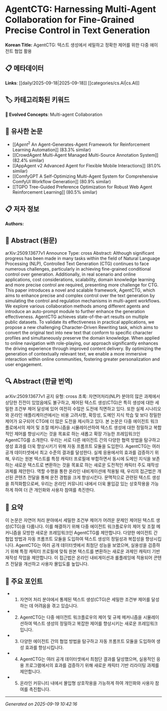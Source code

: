 
# AgentCTG: Harnessing Multi-Agent Collaboration for Fine-Grained Precise Control in Text Generation

**Korean Title:** AgentCTG: 텍스트 생성에서 세밀하고 정확한 제어를 위한 다중 에이전트 협업 활용

## 📋 메타데이터

**Links**: [[daily/2025-09-18|2025-09-18]] [[categories/cs.AI|cs.AI]]

## 🏷️ 카테고리화된 키워드
**🚀 Evolved Concepts**: Multi-agent Collaboration

## 🔗 유사한 논문
- [[$Agent^2$ An Agent-Generates-Agent Framework for Reinforcement Learning Automation]] (83.3% similar)
- [[CrowdAgent Multi-Agent Managed Multi-Source Annotation System]] (82.4% similar)
- [[AppAgent v2 Advanced Agent for Flexible Mobile Interactions]] (81.0% similar)
- [[ComfyGPT A Self-Optimizing Multi-Agent System for Comprehensive ComfyUI Workflow Generation]] (80.9% similar)
- [[TGPO Tree-Guided Preference Optimization for Robust Web Agent Reinforcement Learning]] (80.5% similar)

## 📋 저자 정보

**Authors:** 

## 📄 Abstract (원문)

arXiv:2509.13677v1 Announce Type: cross 
Abstract: Although significant progress has been made in many tasks within the field of Natural Language Processing (NLP), Controlled Text Generation (CTG) continues to face numerous challenges, particularly in achieving fine-grained conditional control over generation. Additionally, in real scenario and online applications, cost considerations, scalability, domain knowledge learning and more precise control are required, presenting more challenge for CTG. This paper introduces a novel and scalable framework, AgentCTG, which aims to enhance precise and complex control over the text generation by simulating the control and regulation mechanisms in multi-agent workflows. We explore various collaboration methods among different agents and introduce an auto-prompt module to further enhance the generation effectiveness. AgentCTG achieves state-of-the-art results on multiple public datasets. To validate its effectiveness in practical applications, we propose a new challenging Character-Driven Rewriting task, which aims to convert the original text into new text that conform to specific character profiles and simultaneously preserve the domain knowledge. When applied to online navigation with role-playing, our approach significantly enhances the driving experience through improved content delivery. By optimizing the generation of contextually relevant text, we enable a more immersive interaction within online communities, fostering greater personalization and user engagement.

## 🔍 Abstract (한글 번역)

arXiv:2509.13677v1 공지 유형: cross
초록: 자연어처리(NLP) 분야의 많은 과제에서 상당한 진전이 있었음에도 불구하고, 제어된 텍스트 생성(CTG)은 특히 생성에 대한 세밀한 조건부 제어 달성에 있어 여전히 수많은 도전에 직면하고 있다. 또한 실제 시나리오와 온라인 애플리케이션에서는 비용 고려사항, 확장성, 도메인 지식 학습 및 보다 정밀한 제어가 요구되어 CTG에 더 많은 도전을 제시하고 있다. 본 논문은 다중 에이전트 워크플로에서의 제어 및 조절 메커니즘을 시뮬레이션하여 텍스트 생성에 대한 정밀하고 복합적인 제어를 향상시키는 것을 목표로 하는 새롭고 확장 가능한 프레임워크인 AgentCTG를 소개한다. 우리는 서로 다른 에이전트 간의 다양한 협력 방법을 탐구하고 생성 효과를 더욱 향상시키기 위해 자동 프롬프트 모듈을 도입한다. AgentCTG는 여러 공개 데이터셋에서 최고 수준의 결과를 달성한다. 실제 응용에서의 효과를 검증하기 위해, 우리는 원본 텍스트를 특정 캐릭터 프로필에 부합하면서 동시에 도메인 지식을 보존하는 새로운 텍스트로 변환하는 것을 목표로 하는 새로운 도전적인 캐릭터 주도 재작성 과제를 제안한다. 역할 수행을 통한 온라인 내비게이션에 적용될 때, 우리의 접근법은 개선된 콘텐츠 전달을 통해 운전 경험을 크게 향상시킨다. 문맥적으로 관련된 텍스트 생성을 최적화함으로써, 우리는 온라인 커뮤니티 내에서 더욱 몰입감 있는 상호작용을 가능하게 하여 더 큰 개인화와 사용자 참여를 촉진한다.

## 📝 요약

이 논문은 자연어 처리 분야에서 세밀한 조건부 제어가 어려운 문제인 제어된 텍스트 생성(CTG)을 다룹니다. 이를 해결하기 위해 다중 에이전트 워크플로우의 제어 및 조절 메커니즘을 모방한 새로운 프레임워크인 AgentCTG를 제안합니다. 다양한 에이전트 간 협업 방법과 자동 프롬프트 모듈을 도입하여 텍스트 생성의 정밀성과 복잡성을 향상시킵니다. AgentCTG는 여러 공개 데이터셋에서 최첨단 성능을 보였으며, 실용성을 검증하기 위해 특정 캐릭터 프로필에 맞춰 원본 텍스트를 변환하는 새로운 과제인 캐릭터 기반 재작성 작업을 제안합니다. 이 접근법은 온라인 내비게이션과 롤플레잉에 적용되어 콘텐츠 전달을 개선하고 사용자 몰입도를 높입니다.

## 🎯 주요 포인트

- 1. 자연어 처리 분야에서 통제된 텍스트 생성(CTG)은 세밀한 조건부 제어를 달성하는 데 어려움을 겪고 있습니다.

- 2. AgentCTG는 다중 에이전트 워크플로우의 제어 및 규제 메커니즘을 시뮬레이션하여 텍스트 생성의 정밀하고 복잡한 제어를 향상시키는 새로운 프레임워크입니다.

- 3. 다양한 에이전트 간의 협업 방법을 탐구하고 자동 프롬프트 모듈을 도입하여 생성 효과를 향상시킵니다.

- 4. AgentCTG는 여러 공개 데이터셋에서 최첨단 결과를 달성했으며, 실용적인 응용 프로그램에서의 효과를 검증하기 위해 새로운 캐릭터 기반 리라이팅 과제를 제안합니다.

- 5. 온라인 커뮤니티 내에서 몰입형 상호작용을 가능하게 하여 개인화와 사용자 참여를 촉진합니다.

---

*Generated on 2025-09-19 10:42:16*